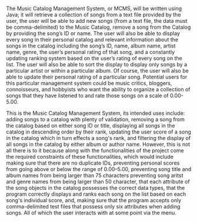 The Music Catalog Management System, or MCMS, will be written using Java; it will retrieve a 
collection of songs from a text file provided by the user, the user will be able to add new songs 
(from a text file, the data must be comma-delimited) to the Music Catalog, remove a song from 
the Catalog by providing the song’s ID or name. The user will also be able to display every song 
in their personal catalog and relevant information about the songs in the catalog including the 
song’s ID, name, album name, artist name, genre, the user’s personal rating of that song, and a
constantly updating ranking system based on the user’s rating of every song on the list. The user 
will also be able to sort the display to display only songs by a particular artist or within a 
particular album. Of course, the user will also be able to update their personal rating of a 
particular song. Potential users for this particular management system could be music critics, 
bloggers, connoisseurs, and hobbyists who want the ability to organize a collection of songs that 
they have listened to and rate those songs on a scale of 0.00-5.00.


This is the Music Catalog Management System, its intended uses include:
adding songs to a catalog with plenty of validation, removing a song from the catalog based on either song ID or title, displaying all songs in the
catalog in descending order by their rank, updating the user score of a song in the catalog which in turn effects a song's rank, and filtering the display of
all songs in the catalog by either album or author name. However, this is not all there is to
it because along with the functionalities of the project come the required constraints of these
functionalities, which would include making sure that there are no duplicate IDs,
preventing personal scores from going above or below the range of 0.00–5.00,
preventing song title and album names from being larger than 75 characters
preventing song aritst and genre names from being larger than 50 character,
that each attribute of the song objects in the catalog possesses the correct data types, that the program correctly
displays and ranks each song on the list based on each song's individual score, and,
making sure that the program accepts only comma-delimited test files that possess only six attributes when adding songs. All of which the user interacts with
at some point via the menu.
